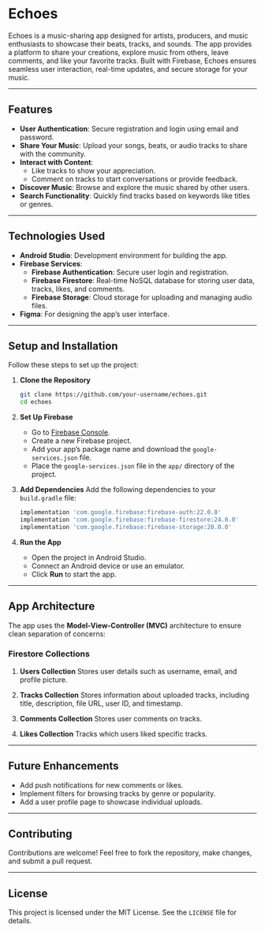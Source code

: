 
# Echoes

Echoes is a music-sharing app designed for artists, producers, and music enthusiasts to showcase their beats, tracks, and sounds. The app provides a platform to share your creations, explore music from others, leave comments, and like your favorite tracks. Built with Firebase, Echoes ensures seamless user interaction, real-time updates, and secure storage for your music.

---

## Features

- **User Authentication**: Secure registration and login using email and password.
- **Share Your Music**: Upload your songs, beats, or audio tracks to share with the community.
- **Interact with Content**:
  - Like tracks to show your appreciation.
  - Comment on tracks to start conversations or provide feedback.
- **Discover Music**: Browse and explore the music shared by other users.
- **Search Functionality**: Quickly find tracks based on keywords like titles or genres.

---

## Technologies Used

- **Android Studio**: Development environment for building the app.
- **Firebase Services**:
  - **Firebase Authentication**: Secure user login and registration.
  - **Firebase Firestore**: Real-time NoSQL database for storing user data, tracks, likes, and comments.
  - **Firebase Storage**: Cloud storage for uploading and managing audio files.
- **Figma**: For designing the app’s user interface.

---

## Setup and Installation

Follow these steps to set up the project:

1. **Clone the Repository**
   ```bash
   git clone https://github.com/your-username/echoes.git
   cd echoes
   ```

2. **Set Up Firebase**
   - Go to [Firebase Console](https://console.firebase.google.com/).
   - Create a new Firebase project.
   - Add your app’s package name and download the `google-services.json` file.
   - Place the `google-services.json` file in the `app/` directory of the project.

3. **Add Dependencies**
   Add the following dependencies to your `build.gradle` file:
   ```gradle
   implementation 'com.google.firebase:firebase-auth:22.0.0'
   implementation 'com.google.firebase:firebase-firestore:24.0.0'
   implementation 'com.google.firebase:firebase-storage:20.0.0'
   ```

4. **Run the App**
   - Open the project in Android Studio.
   - Connect an Android device or use an emulator.
   - Click **Run** to start the app.

---

## App Architecture

The app uses the **Model-View-Controller (MVC)** architecture to ensure clean separation of concerns:

### Firestore Collections
1. **Users Collection**
   Stores user details such as username, email, and profile picture.

2. **Tracks Collection**
   Stores information about uploaded tracks, including title, description, file URL, user ID, and timestamp.

3. **Comments Collection**
   Stores user comments on tracks.

4. **Likes Collection**
   Tracks which users liked specific tracks.

---

## Future Enhancements

- Add push notifications for new comments or likes.
- Implement filters for browsing tracks by genre or popularity.
- Add a user profile page to showcase individual uploads.

---

## Contributing

Contributions are welcome! Feel free to fork the repository, make changes, and submit a pull request.

---

## License

This project is licensed under the MIT License. See the `LICENSE` file for details.
